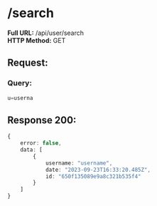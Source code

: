 # /search
**Full URL:** /api/user/search  
**HTTP Method:** GET  
## Request:
### Query:
```ts
u=userna
```

## Response **200**:
```ts
{
    error: false,
    data: [
        {
            username: "username",
            date: "2023-09-23T16:33:20.485Z",
            id: "650f135089e9a8c321b535f4"
        }
    ]
}
```